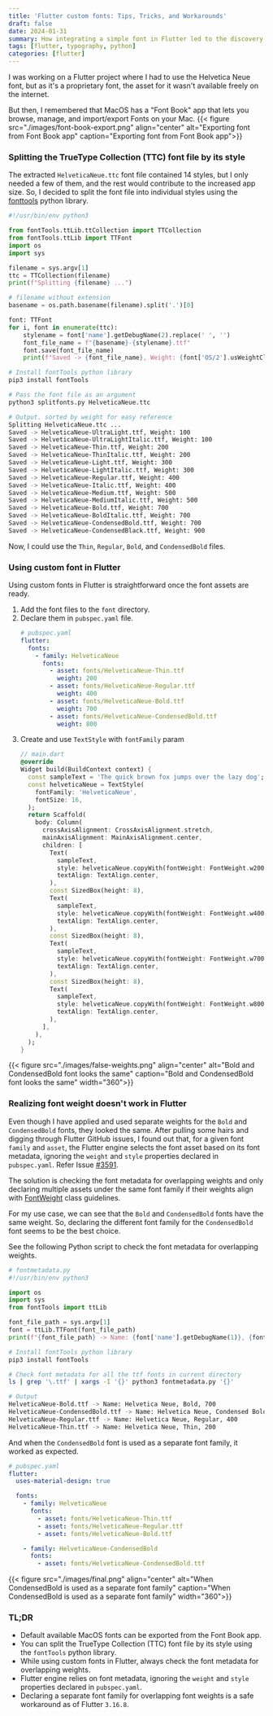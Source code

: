 ```yaml
---
title: 'Flutter custom fonts: Tips, Tricks, and Workarounds'
draft: false
date: 2024-01-31
summary: How integrating a simple font in Flutter led to the discovery of interesting things
tags: [flutter, typography, python]
categories: [flutter]
---
```


I was working on a Flutter project where I had to use the Helvetica Neue font, but as it's a proprietary font, the asset for it wasn't available freely on the internet.

But then, I remembered that MacOS has a "Font Book" app that lets you browse, manage, and import/export Fonts on your Mac.
{{< figure 
  src="./images/font-book-export.png" 
  align="center"
  alt="Exporting font from Font Book app"
  caption="Exporting font from Font Book app">}}

### Splitting the TrueType Collection (TTC) font file by its style
The extracted `HelveticaNeue.ttc` font file contained 14 styles, but I only needed a few of them, and the rest would contribute to the increased app size. So, I decided to split the font file into individual styles using the [fonttools](https://github.com/fonttools/fonttools) python library.

```python
#!/usr/bin/env python3

from fontTools.ttLib.ttCollection import TTCollection
from fontTools.ttLib import TTFont
import os
import sys

filename = sys.argv[1]
ttc = TTCollection(filename)
print(f"Splitting {filename} ...")

# filename without extension
basename = os.path.basename(filename).split('.')[0]

font: TTFont
for i, font in enumerate(ttc):
    stylename = font['name'].getDebugName(2).replace(' ', '')
    font_file_name = f"{basename}-{stylename}.ttf"
    font.save(font_file_name)
    print(f"Saved -> {font_file_name}, Weight: {font['OS/2'].usWeightClass}")
```
```bash
# Install fontTools python library
pip3 install fontTools

# Pass the font file as an argument
python3 splitfonts.py HelveticaNeue.ttc

# Output. sorted by weight for easy reference
Splitting HelveticaNeue.ttc ...
Saved -> HelveticaNeue-UltraLight.ttf, Weight: 100
Saved -> HelveticaNeue-UltraLightItalic.ttf, Weight: 100
Saved -> HelveticaNeue-Thin.ttf, Weight: 200
Saved -> HelveticaNeue-ThinItalic.ttf, Weight: 200
Saved -> HelveticaNeue-Light.ttf, Weight: 300
Saved -> HelveticaNeue-LightItalic.ttf, Weight: 300
Saved -> HelveticaNeue-Regular.ttf, Weight: 400
Saved -> HelveticaNeue-Italic.ttf, Weight: 400
Saved -> HelveticaNeue-Medium.ttf, Weight: 500
Saved -> HelveticaNeue-MediumItalic.ttf, Weight: 500
Saved -> HelveticaNeue-Bold.ttf, Weight: 700
Saved -> HelveticaNeue-BoldItalic.ttf, Weight: 700
Saved -> HelveticaNeue-CondensedBold.ttf, Weight: 700
Saved -> HelveticaNeue-CondensedBlack.ttf, Weight: 900
```

Now, I could use the `Thin`, `Regular`, `Bold`, and `CondensedBold` files.

### Using custom font in Flutter
Using custom fonts in Flutter is straightforward once the font assets are ready. 
1. Add the font files to the `font` directory.
2. Declare them in `pubspec.yaml` file.
    ```yaml
    # pubspec.yaml
    flutter:
      fonts:
        - family: HelveticaNeue
          fonts:
            - asset: fonts/HelveticaNeue-Thin.ttf
              weight: 200
            - asset: fonts/HelveticaNeue-Regular.ttf
              weight: 400
            - asset: fonts/HelveticaNeue-Bold.ttf
              weight: 700
            - asset: fonts/HelveticaNeue-CondensedBold.ttf
              weight: 800
    ```
3. Create and use `TextStyle` with `fontFamily` param    
    ```dart
    // main.dart
    @override
    Widget build(BuildContext context) {
      const sampleText = 'The quick brown fox jumps over the lazy dog';
      const helveticaNeue = TextStyle(
        fontFamily: 'HelveticaNeue',
        fontSize: 16,
      );
      return Scaffold(
        body: Column(
          crossAxisAlignment: CrossAxisAlignment.stretch,
          mainAxisAlignment: MainAxisAlignment.center,
          children: [
            Text(
              sampleText,
              style: helveticaNeue.copyWith(fontWeight: FontWeight.w200),
              textAlign: TextAlign.center,
            ),
            const SizedBox(height: 8),
            Text(
              sampleText,
              style: helveticaNeue.copyWith(fontWeight: FontWeight.w400),
              textAlign: TextAlign.center,
            ),
            const SizedBox(height: 8),
            Text(
              sampleText,
              style: helveticaNeue.copyWith(fontWeight: FontWeight.w700),
              textAlign: TextAlign.center,
            ),
            const SizedBox(height: 8),
            Text(
              sampleText,
              style: helveticaNeue.copyWith(fontWeight: FontWeight.w800),
              textAlign: TextAlign.center,
            ),
          ],
        ),
      );
    }
    ```

{{< figure src="./images/false-weights.png"
      align="center"
      alt="Bold and CondensedBold font looks the same"
      caption="Bold and CondensedBold font looks the same"
      width="360">}}

### Realizing font weight doesn't work in Flutter
Even though I have applied and used separate weights for the `Bold` and `CondensedBold` fonts, they looked the same. After pulling some hairs and digging through Flutter GitHub issues, I found out that, for a given font `family` and `asset`, the Flutter engine selects the font asset based on its font metadata, ignoring the `weight` and `style` properties declared in `pubspec.yaml`. Refer Issue [#3591](https://github.com/flutter/website/issues/3591#issuecomment-521806077).

<!-- 
On checking the metadata on font asset files, I realised that, `Bold` and `CondensedBold` files have the same `700` weight value in its metadata. 
So, using the fonttools library, I tried to change the weight of the `CondensedBold` font to `800`, but it still wasn't enough. 
Flutter engine still couldn't differentiate between `Bold` and `CondensedBold` fonts and always used the former. -->
The solution is checking the font metadata for overlapping weights and only declaring multiple assets under the same font family if their weights align with [FontWeight](https://api.flutter.dev/flutter/dart-ui/FontWeight-class.html) class guidelines. 

For my use case, we can see that the `Bold` and `CondensedBold` fonts have the same weight. So, declaring the different font family for the `CondensedBold` font seems to be the best choice.

See the following Python script to check the font metadata for overlapping weights.
```python
# fontmetadata.py
#!/usr/bin/env python3

import os
import sys
from fontTools import ttLib

font_file_path = sys.argv[1]
font = ttLib.TTFont(font_file_path)
print(f"{font_file_path} -> Name: {font['name'].getDebugName(1)}, {font['name'].getDebugName(2)}, {font['OS/2'].usWeightClass}")
```
```bash
# Install fontTools python library
pip3 install fontTools

# Check font metadata for all the ttf fonts in current directory
ls | grep '\.ttf' | xargs -I '{}' python3 fontmetadata.py '{}'

# Output
HelveticaNeue-Bold.ttf -> Name: Helvetica Neue, Bold, 700
HelveticaNeue-CondensedBold.ttf -> Name: Helvetica Neue, Condensed Bold, 700
HelveticaNeue-Regular.ttf -> Name: Helvetica Neue, Regular, 400
HelveticaNeue-Thin.ttf -> Name: Helvetica Neue, Thin, 200
```

And when the `CondensedBold` font is used as a separate font family, it worked as expected.
```yaml
# pubspec.yaml
flutter:
  uses-material-design: true

  fonts:
    - family: HelveticaNeue
      fonts:
        - asset: fonts/HelveticaNeue-Thin.ttf
        - asset: fonts/HelveticaNeue-Regular.ttf
        - asset: fonts/HelveticaNeue-Bold.ttf

    - family: HelveticaNeue-CondensedBold
      fonts:
        - asset: fonts/HelveticaNeue-CondensedBold.ttf
```
{{< figure src="./images/final.png"
      align="center"
      alt="When CondensedBold is used as a separate font family"
      caption="When CondensedBold is used as a separate font family"
      width="360">}}

### TL;DR
- Default available MacOS fonts can be exported from the Font Book app.
- You can split the TrueType Collection (TTC) font file by its style using the `fontTools` python library.
- While using custom fonts in Flutter, always check the font metadata for overlapping weights.
- Flutter engine relies on font metadata, ignoring the `weight` and `style` properties declared in `pubspec.yaml`.
- Declaring a separate font family for overlapping font weights is a safe workaround as of Flutter `3.16.8`.